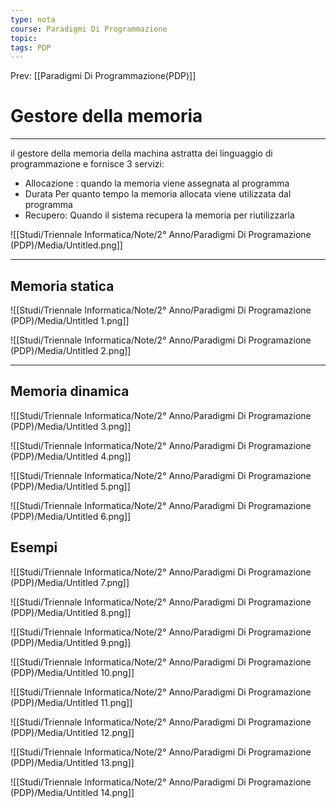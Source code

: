 ```yaml
---
type: nota
course: Paradigmi Di Programmazione
topic: 
tags: PDP
---
```


Prev: [[Paradigmi Di Programmazione(PDP)]]

# Gestore della memoria
---

il gestore della memoria della machina astratta dei linguaggio di programmazione e fornisce 3 servizi:

- Allocazione : quando la memoria viene assegnata al programma
- Durata Per quanto tempo la memoria allocata viene utilizzata dal programma
- Recupero: Quando il sistema recupera la
memoria per riutilizzarla

![[Studi/Triennale Informatica/Note/2° Anno/Paradigmi Di Programazione (PDP)/Media/Untitled.png]]

---

## Memoria statica

![[Studi/Triennale Informatica/Note/2° Anno/Paradigmi Di Programazione (PDP)/Media/Untitled 1.png]]

![[Studi/Triennale Informatica/Note/2° Anno/Paradigmi Di Programazione (PDP)/Media/Untitled 2.png]]

---

## Memoria dinamica

![[Studi/Triennale Informatica/Note/2° Anno/Paradigmi Di Programazione (PDP)/Media/Untitled 3.png]]

![[Studi/Triennale Informatica/Note/2° Anno/Paradigmi Di Programazione (PDP)/Media/Untitled 4.png]]

![[Studi/Triennale Informatica/Note/2° Anno/Paradigmi Di Programazione (PDP)/Media/Untitled 5.png]]

![[Studi/Triennale Informatica/Note/2° Anno/Paradigmi Di Programazione (PDP)/Media/Untitled 6.png]]

## Esempi

![[Studi/Triennale Informatica/Note/2° Anno/Paradigmi Di Programazione (PDP)/Media/Untitled 7.png]]

![[Studi/Triennale Informatica/Note/2° Anno/Paradigmi Di Programazione (PDP)/Media/Untitled 8.png]]

![[Studi/Triennale Informatica/Note/2° Anno/Paradigmi Di Programazione (PDP)/Media/Untitled 9.png]]

![[Studi/Triennale Informatica/Note/2° Anno/Paradigmi Di Programazione (PDP)/Media/Untitled 10.png]]

![[Studi/Triennale Informatica/Note/2° Anno/Paradigmi Di Programazione (PDP)/Media/Untitled 11.png]]

![[Studi/Triennale Informatica/Note/2° Anno/Paradigmi Di Programazione (PDP)/Media/Untitled 12.png]]

![[Studi/Triennale Informatica/Note/2° Anno/Paradigmi Di Programazione (PDP)/Media/Untitled 13.png]]

![[Studi/Triennale Informatica/Note/2° Anno/Paradigmi Di Programazione (PDP)/Media/Untitled 14.png]]